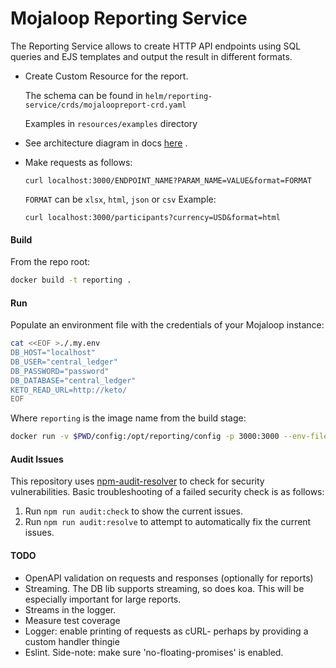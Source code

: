 # Mojaloop Reporting Service

The Reporting Service allows to create HTTP API endpoints using SQL queries and EJS templates and output the result in different formats.

- Create Custom Resource for the report.
  
  The schema can be found in `helm/reporting-service/crds/mojaloopreport-crd.yaml`

  Examples in `resources/examples` directory
- See architecture diagram in docs [here](docs/Mojaloop%20Reporting%20Service%20Architecture.png) .
- Make requests as follows:
    ```
    curl localhost:3000/ENDPOINT_NAME?PARAM_NAME=VALUE&format=FORMAT
    ```
  `FORMAT` can be `xlsx`, `html`, `json` or `csv`
  Example:
    ```
    curl localhost:3000/participants?currency=USD&format=html
    ```

#### Build
From the repo root:
```sh
docker build -t reporting .
```

#### Run
Populate an environment file with the credentials of your Mojaloop instance:
```sh
cat <<EOF >./.my.env
DB_HOST="localhost"
DB_USER="central_ledger"
DB_PASSWORD="password"
DB_DATABASE="central_ledger"
KETO_READ_URL=http://keto/
EOF
```
Where `reporting` is the image name from the build stage:
```sh
docker run -v $PWD/config:/opt/reporting/config -p 3000:3000 --env-file=./.my.env reporting
```

#### Audit Issues
 This repository uses [npm-audit-resolver](https://github.com/naugtur/npm-audit-resolver#readme) to check for security vulnerabilities. Basic troubleshooting of a failed security check is as follows:
 1. Run `npm run audit:check` to show the current issues.
 2. Run `npm run audit:resolve` to attempt to automatically fix the current issues.

#### TODO
- OpenAPI validation on requests and responses (optionally for reports)
- Streaming. The DB lib supports streaming, so does koa. This will be especially important for
    large reports.
- Streams in the logger.
- Measure test coverage
- Logger: enable printing of requests as cURL- perhaps by providing a custom handler thingie
- Eslint. Side-note: make sure 'no-floating-promises' is enabled.
